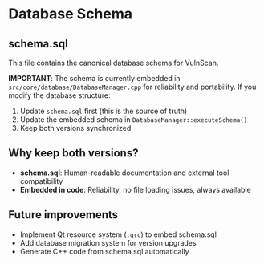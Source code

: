 # Database Schema

## schema.sql

This file contains the canonical database schema for VulnScan.

**IMPORTANT**: The schema is currently embedded in `src/core/database/DatabaseManager.cpp` for reliability and portability. If you modify the database structure:

1. Update `schema.sql` first (this is the source of truth)
2. Update the embedded schema in `DatabaseManager::executeSchema()`
3. Keep both versions synchronized

## Why keep both versions?

- **schema.sql**: Human-readable documentation and external tool compatibility
- **Embedded in code**: Reliability, no file loading issues, always available

## Future improvements

- Implement Qt resource system (`.qrc`) to embed schema.sql
- Add database migration system for version upgrades
- Generate C++ code from schema.sql automatically
